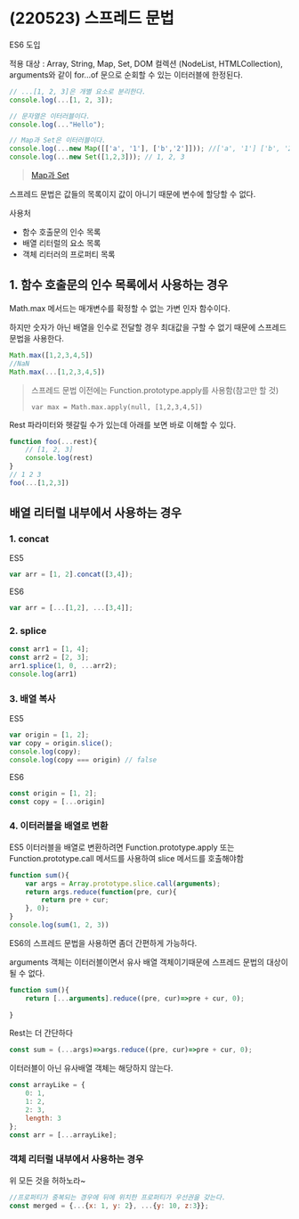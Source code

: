 # (220523) 스프레드 문법



ES6 도입

적용 대상 : Array, String, Map, Set, DOM 컬렉션 (NodeList, HTMLCollection), arguments와 같이 for...of 문으로 순회할 수 있는 이터러블에 한정된다.



```js
// ...[1, 2, 3]은 개별 요소로 분리한다.
console.log(...[1, 2, 3]);

// 문자열은 이터러블이다.
console.log(..."Hello");

// Map과 Set은 이터러블이다.
console.log(...new Map([['a', '1'], ['b','2']])); //['a', '1'] ['b', '2']
console.log(...new Set([1,2,3])); // 1, 2, 3
```

> [Map과 Set](https://developer.mozilla.org/ko/docs/Web/JavaScript/Guide/Keyed_collections)



스프레드 문법은 값들의 목록이지 값이 아니기 때문에 변수에 할당할 수 없다.



사용처 

- 함수 호출문의 인수 목록
- 배열 리터럴의 요소 목록
- 객체 리터러의 프로퍼티 목록



## 1. 함수 호출문의 인수 목록에서 사용하는 경우

Math.max 메서드는 매개변수를 확정할 수 없는 가변 인자 함수이다. 

하지만 숫자가 아닌 배열을 인수로 전달할 경우 최대값을 구할 수 없기 때문에 스프레드 문법을 사용한다.

```js
Math.max([1,2,3,4,5])
//NaN
Math.max(...[1,2,3,4,5])
```

> 스프레드 문법 이전에는 Function.prototype.apply를 사용함(참고만 할 것)
>
> ```var max = Math.max.apply(null, [1,2,3,4,5])```



Rest 파라미터와 헷갈릴 수가 있는데 아래를 보면 바로 이해할 수 있다.

```js
function foo(...rest){
    // [1, 2, 3]
    console.log(rest)
}
// 1 2 3
foo(...[1,2,3]) 
```



## 배열 리터럴 내부에서 사용하는 경우

### 1. concat 

ES5

```js
var arr = [1, 2].concat([3,4]);
```

ES6

```js
var arr = [...[1,2], ...[3,4]];
```



### 2. splice

```js
const arr1 = [1, 4];
const arr2 = [2, 3];
arr1.splice(1, 0, ...arr2);
console.log(arr1)
```



### 3. 배열 복사

ES5

```js
var origin = [1, 2];
var copy = origin.slice();
console.log(copy);
console.log(copy === origin) // false
```



ES6 

```js
const origin = [1, 2];
const copy = [...origin]
```



### 4. 이터러블을 배열로 변환

ES5 이터러블을 배열로 변환하려면 Function.prototype.apply 또는 Function.prototype.call 메서드를 사용하여 slice 메서드를 호출해야함

```js
function sum(){
    var args = Array.prototype.slice.call(arguments);
    return args.reduce(function(pre, cur){
        return pre + cur;
    }, 0);
}
console.log(sum(1, 2, 3))
```



ES6의 스프레드 문법을 사용하면 좀더 간편하게 가능하다.

arguments 객체는 이터러블이면서 유사 배열 객체이기때문에 스프레드 문법의 대상이 될 수 없다.

```js
function sum(){
    return [...arguments].reduce((pre, cur)=>pre + cur, 0);
    
}
```

Rest는 더 간단하다

```js
const sum = (...args)=>args.reduce((pre, cur)=>pre + cur, 0);
```

이터러블이 아닌 유사배열 객체는 해당하지 않는다.

```js
const arrayLike = {
    0: 1,
    1: 2,
    2: 3,
    length: 3
};
const arr = [...arrayLike];
```



### 객체 리터럴 내부에서 사용하는 경우

위 모든 것을 허하노라~

```js
//프로퍼티가 중복되는 경우에 뒤에 위치한 프로퍼티가 우선권을 갖는다.
const merged = {...{x: 1, y: 2}, ...{y: 10, z:3}};
```


